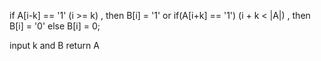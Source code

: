 if A[i-k] == '1' (i >= k) , then B[i] = '1'
or if(A[i+k] == '1') (i + k < |A|) , then B[i] = '0'
else B[i] = 0;

input k and B
return A
